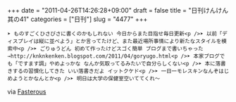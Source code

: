 +++
date = "2011-04-26T14:26:28+09:00"
draft = false
title = "日刊けんけん 其の41"
categories = ["日刊"]
slug = "4477"
+++


    ➤ ものすごくひさびさに書くのかもしれない 今日からまた目指せ毎日更新<p />➤ 以前「ディスプレイは縦に並べよう」とか言ってたけど、また最近場所事情により新たなスタイルを模索中<p />➤ ごりゅうどん 初めて作ったけどスゴく簡単 ブログまで書いちゃった→http://knknkenken.blogspot.com/2011/04/goryugo.html<p />➤ 本家ブログでも「ですます調」やめよっかな なんか気取ってるみたいで自分らしくない<p />➤ 本に落書きするの習慣化してきた いい落書きだよ イットクケド<p />➤ 一日一モレスキンなんぞはじめようとかなんとか<p />➤ 明日は大学の保健室空いててくれ～

<div class="posterous_quote_citation">via <a href="http://www.lastday.jp/2011/02/28/fasterous">Fasterous</a></div>
  
